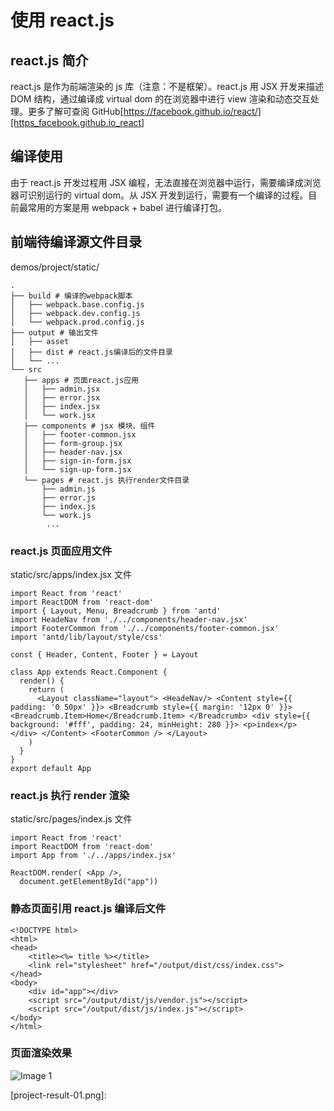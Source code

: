 # 使用 react.js

## react.js 简介

react.js 是作为前端渲染的 js 库（注意：不是框架）。react.js 用 JSX 开发来描述 DOM 结构，通过编译成 virtual dom 的在浏览器中进行 view 渲染和动态交互处理。更多了解可查阅 GitHub[https://facebook.github.io/react/][https_facebook.github.io_react]

## 编译使用

由于 react.js 开发过程用 JSX 编程，无法直接在浏览器中运行，需要编译成浏览器可识别运行的 virtual dom。从 JSX 开发到运行，需要有一个编译的过程。目前最常用的方案是用 webpack + babel 进行编译打包。

## 前端待编译源文件目录

demos/project/static/

    .
    ├── build # 编译的webpack脚本
    │   ├── webpack.base.config.js
    │   ├── webpack.dev.config.js
    │   └── webpack.prod.config.js
    ├── output # 输出文件
    │   ├── asset
    │   ├── dist # react.js编译后的文件目录
    │   └── ...
    └── src
       ├── apps # 页面react.js应用
       │   ├── admin.jsx
       │   ├── error.jsx
       │   ├── index.jsx
       │   └── work.jsx
       ├── components # jsx 模块、组件
       │   ├── footer-common.jsx
       │   ├── form-group.jsx
       │   ├── header-nav.jsx
       │   ├── sign-in-form.jsx
       │   └── sign-up-form.jsx
       └── pages # react.js 执行render文件目录
           ├── admin.js
           ├── error.js
           ├── index.js
           └── work.js
            ...

### react.js 页面应用文件

static/src/apps/index.jsx 文件

    import React from 'react'
    import ReactDOM from 'react-dom'
    import { Layout, Menu, Breadcrumb } from 'antd'
    import HeadeNav from './../components/header-nav.jsx'
    import FooterCommon from './../components/footer-common.jsx'
    import 'antd/lib/layout/style/css'

    const { Header, Content, Footer } = Layout

    class App extends React.Component {
      render() {
        return (
          <Layout className="layout"> <HeadeNav/> <Content style={{ padding: '0 50px' }}> <Breadcrumb style={{ margin: '12px 0' }}> <Breadcrumb.Item>Home</Breadcrumb.Item> </Breadcrumb> <div style={{ background: '#fff', padding: 24, minHeight: 280 }}> <p>index</p> </div> </Content> <FooterCommon /> </Layout>
        )
      }
    }
    export default App

### react.js 执行 render 渲染

static/src/pages/index.js 文件

    import React from 'react'
    import ReactDOM from 'react-dom'
    import App from './../apps/index.jsx'

    ReactDOM.render( <App />,
      document.getElementById("app"))

### 静态页面引用 react.js 编译后文件

    <!DOCTYPE html>
    <html>
    <head>
        <title><%= title %></title>
        <link rel="stylesheet" href="/output/dist/css/index.css">
    </head>
    <body>
        <div id="app"></div>
        <script src="/output/dist/js/vendor.js"></script>
        <script src="/output/dist/js/index.js"></script>
    </body>
    </html>

### 页面渲染效果

![Image 1](_media/2b718002a95f42c0a2c8e24583882ba6.png)

[https_facebook.github.io_react]: https://facebook.github.io/react/

[project-result-01.png]:
